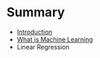 # Summary

* [Introduction](README.md)
* [What is Machine Learning](what_is_machine_learning.md)
* Linear Regression

